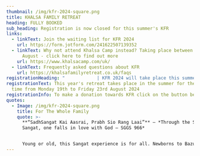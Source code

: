 ```yaml
---
thumbnail: /img/kfr-2024-square.png
title: KHALSA FAMILY RETREAT
heading: FULLY BOOKED
sub_heading: Registration is now closed for this summer's KFR
links:
  - linkText: Join the waiting list for KFR 2024
    url: https://form.jotform.com/241622507139352
  - linkText: Why not attend Khalsa Camp instead? Taking place between 24th to 29th
      August - click here to find out more
    url: https://www.khalsacamp.com/uk/
  - linkText: Frequently asked questions about KFR
    url: https://khalsafamilyretreat.co.uk/faqs
registrationHeading: "            | KFR 2024 will take place this summer - fully sold out"
registrationText: This year's retreat takes place in the summer for the first
  time from Monday 19th to Friday 23rd August 2024
registrationInfo: To make a donation towards KFR click on the button below.
quotes:
  - Image: /img/kfr-2024-square.png
    title: For The Whole Family
    quote: >-
      **“SadhSangat Kai Aasrai, Prabh Sio Rang Laai”** – *Through the Saadh
      Sangat, one falls in love with God – SGGS 966*


      Young or old, this Sangat experience is for all. Newborns to Bazurag Siane (elders) can take fruit from this camp as it serves to cater for all age groups to grow spiritually, mentally and physically.
---
```

